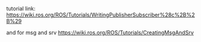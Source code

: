 tutorial link: https://wiki.ros.org/ROS/Tutorials/WritingPublisherSubscriber%28c%2B%2B%29

and for msg and srv https://wiki.ros.org/ROS/Tutorials/CreatingMsgAndSrv
